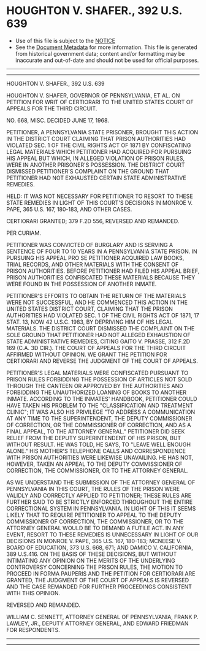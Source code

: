 ---
---

# HOUGHTON V. SHAFER., 392 U.S. 639

* Use of this file is subject to the [NOTICE](https://github.com/publicdocs/notice/blob/master/NOTICE)
* See the [Document Metadata](../../../) for more information.
  This file is generated from historical government data; content and/or formatting may be inaccurate and out-of-date and should not be used for official purposes.

----------
----------

HOUGHTON V. SHAFER., 392 U.S. 639

HOUGHTON V. SHAFER, GOVERNOR OF PENNSYLVANIA, ET AL. ON PETITION FOR WRIT OF CERTIORARI TO THE UNITED STATES COURT OF APPEALS FOR THE THIRD CIRCUIT.

NO. 668, MISC.  DECIDED JUNE 17, 1968.

PETITIONER, A PENNSYLVANIA STATE PRISONER, BROUGHT THIS ACTION IN THE DISTRICT COURT CLAIMING THAT PRISON AUTHORITIES HAD VIOLATED SEC. 1 OF THE CIVIL RIGHTS ACT OF 1871 BY CONFISCATING LEGAL MATERIALS WHICH PETITIONER HAD ACQUIRED FOR PURSUING HIS APPEAL BUT WHICH, IN ALLEGED VIOLATION OF PRISON RULES, WERE IN ANOTHER PRISONER'S POSSESSION.  THE DISTRICT COURT DISMISSED PETITIONER'S COMPLAINT ON THE GROUND THAT PETITIONER HAD NOT EXHAUSTED CERTAIN STATE ADMINISTRATIVE REMEDIES.

HELD:  IT WAS NOT NECESSARY FOR PETITIONER TO RESORT TO THESE STATE REMEDIES IN LIGHT OF THIS COURT'S DECISIONS IN MONROE V. PAPE, 365 U.S. 167, 180-183, AND OTHER CASES.

CERTIORARI GRANTED; 379 F.2D 556, REVERSED AND REMANDED.

PER CURIAM.

PETITIONER WAS CONVICTED OF BURGLARY AND IS SERVING A SENTENCE OF FOUR TO 10 YEARS IN A PENNSYLVANIA STATE PRISON.  IN PURSUING HIS APPEAL PRO SE PETITIONER ACQUIRED LAW BOOKS, TRIAL RECORDS, AND OTHER MATERIALS WITH THE CONSENT OF PRISON AUTHORITIES.  BEFORE PETITIONER HAD FILED HIS APPEAL BRIEF, PRISON AUTHORITIES CONFISCATED THESE MATERIALS BECAUSE THEY WERE FOUND IN THE POSSESSION OF ANOTHER INMATE.

PETITIONER'S EFFORTS TO OBTAIN THE RETURN OF THE MATERIALS WERE NOT SUCCESSFUL, AND HE COMMENCED THIS ACTION IN THE UNITED STATES DISTRICT COURT, CLAIMING THAT THE PRISON AUTHORITIES HAD VIOLATED SEC. 1 OF THE CIVIL RIGHTS ACT OF 1871, 17 STAT. 13, NOW 42 U.S.C. 1983, BY DEPRIVING HIM OF HIS LEGAL MATERIALS.  THE DISTRICT COURT DISMISSED THE COMPLAINT ON THE SOLE GROUND THAT PETITIONER HAD NOT ALLEGED EXHAUSTION OF STATE ADMINISTRATIVE REMEDIES, CITING GAITO V. PRASSE, 312 F.2D 169 (C.A. 3D CIR.).  THE COURT OF APPEALS FOR THE THIRD CIRCUIT AFFIRMED WITHOUT OPINION.  WE GRANT THE PETITION FOR CERTIORARI AND REVERSE THE JUDGMENT OF THE COURT OF APPEALS.

PETITIONER'S LEGAL MATERIALS WERE CONFISCATED PURSUANT TO PRISON RULES FORBIDDING THE POSSESSION OF ARTICLES NOT SOLD THROUGH THE CANTEEN OR APPROVED BY THE AUTHORITIES AND FORBIDDING THE UNAUTHORIZED LOANING OF BOOKS TO ANOTHER INMATE.  ACCORDING TO THE INMATES' HANDBOOK, PETITIONER COULD HAVE TAKEN HIS PROBLEM TO THE "CLASSIFICATION AND TREATMENT CLINIC"; IT WAS ALSO HIS PRIVILEGE "TO ADDRESS A COMMUNICATION AT ANY TIME TO THE SUPERINTENDENT, THE DEPUTY COMMISSIONER OF CORRECTION, OR THE COMMISSIONER OF CORRECTION, AND AS A FINAL APPEAL, TO THE ATTORNEY GENERAL."  PETITIONER DID SEEK RELIEF FROM THE DEPUTY SUPERINTENDENT OF HIS PRISON, BUT WITHOUT RESULT.  HE WAS TOLD, HE SAYS, TO "LEAVE WELL ENOUGH ALONE."  HIS MOTHER'S TELEPHONE CALLS AND CORRESPONDENCE WITH PRISON AUTHORITIES WERE LIKEWISE UNAVAILING.  HE HAS NOT, HOWEVER, TAKEN AN APPEAL TO THE DEPUTY COMMISSIONER OF CORRECTION, THE COMMISSIONER, OR TO THE ATTORNEY GENERAL.

AS WE UNDERSTAND THE SUBMISSION OF THE ATTORNEY GENERAL OF PENNSYLVANIA IN THIS COURT, THE RULES OF THE PRISON WERE VALIDLY AND CORRECTLY APPLIED TO PETITIONER; THESE RULES ARE FURTHER SAID TO BE STRICTLY ENFORCED THROUGHOUT THE ENTIRE CORRECTIONAL SYSTEM IN PENNSYLVANIA.  IN LIGHT OF THIS IT SEEMS LIKELY THAT TO REQUIRE PETITIONER TO APPEAL TO THE DEPUTY COMMISSIONER OF CORRECTION, THE COMMISSIONER, OR TO THE ATTORNEY GENERAL WOULD BE TO DEMAND A FUTILE ACT.  IN ANY EVENT, RESORT TO THESE REMEDIES IS UNNECESSARY IN LIGHT OF OUR DECISIONS IN MONROE V. PAPE, 365 U.S. 167, 180-183; MCNEESE V. BOARD OF EDUCATION, 373 U.S. 668, 671; AND DAMICO V. CALIFORNIA, 389 U.S.416.  ON THE BASIS OF THESE DECISIONS, BUT WITHOUT INTIMATING ANY OPINION ON THE MERITS OF THE UNDERLYING CONTROVERSY CONCERNING THE PRISON RULES, THE MOTION TO PROCEED IN FORMA PAUPERIS AND THE PETITION FOR CERTIORARI ARE GRANTED, THE JUDGMENT OF THE COURT OF APPEALS IS REVERSED AND THE CASE REMANDED FOR FURTHER PROCEEDINGS CONSISTENT WITH THIS OPINION.

REVERSED AND REMANDED.

WILLIAM C. SENNETT, ATTORNEY GENERAL OF PENNSYLVANIA, FRANK P. LAWLEY, JR., DEPUTY ATTORNEY GENERAL, AND EDWARD FRIEDMAN FOR RESPONDENTS.


----------
----------

